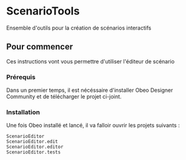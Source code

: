 # ScenarioTools
Ensemble d'outils pour la création de scénarios interactifs

## Pour commencer

Ces instructions vont vous permettre d'utiliser l'éditeur de scénario

### Prérequis

Dans un premier temps, il est nécéssaire d'installer Obeo Designer Community et de télécharger le projet ci-joint.

### Installation

Une fois Obeo installé et lancé, il va falloir ouvrir les projets suivants : 
```
ScenarioEditor
ScenarioEditor.edit
ScenarioEditor.editor
ScenarioEditor.tests
```
